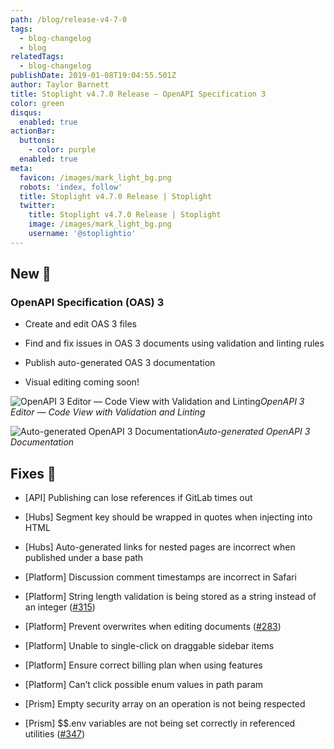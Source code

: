 ```yaml
---
path: /blog/release-v4-7-0
tags:
  - blog-changelog
  - blog
relatedTags:
  - blog-changelog
publishDate: 2019-01-08T19:04:55.501Z
author: Taylor Barnett
title: Stoplight v4.7.0 Release — OpenAPI Specification 3
color: green
disqus:
  enabled: true
actionBar:
  buttons:
    - color: purple
  enabled: true
meta:
  favicon: /images/mark_light_bg.png
  robots: 'index, follow'
  title: Stoplight v4.7.0 Release | Stoplight
  twitter:
    title: Stoplight v4.7.0 Release | Stoplight
    image: /images/mark_light_bg.png
    username: '@stoplightio'
---
```

## New 🚀

### OpenAPI Specification (OAS) 3

* Create and edit OAS 3 files

* Find and fix issues in OAS 3 documents using validation and linting rules

* Publish auto-generated OAS 3 documentation

* Visual editing coming soon!

![OpenAPI 3 Editor — Code View with Validation and Linting](https://cdn-images-1.medium.com/max/4508/1*8gUxm53NiXCs80Cn8NMIjg.png)*OpenAPI 3 Editor — Code View with Validation and Linting*

![Auto-generated OpenAPI 3 Documentation](https://cdn-images-1.medium.com/max/4504/1*4ICJOxCPSKYO6uRhN6LEzg.png)*Auto-generated OpenAPI 3 Documentation*

## Fixes 🔧

* [API] Publishing can lose references if GitLab times out

* [Hubs] Segment key should be wrapped in quotes when injecting into HTML

* [Hubs] Auto-generated links for nested pages are incorrect when published under a base path

* [Platform] Discussion comment timestamps are incorrect in Safari

* [Platform] String length validation is being stored as a string instead of an integer ([#315](https://github.com/stoplightio/desktop/issues/315))

* [Platform] Prevent overwrites when editing documents ([#283](https://github.com/stoplightio/desktop/issues/283))

* [Platform] Unable to single-click on draggable sidebar items

* [Platform] Ensure correct billing plan when using features

* [Platform] Can’t click possible enum values in path param

* [Prism] Empty security array on an operation is not being respected

* [Prism] $$.env variables are not being set correctly in referenced utilities ([#347](https://github.com/stoplightio/desktop/issues/347))
